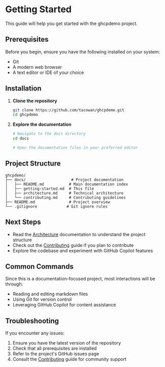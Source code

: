 # Getting Started

This guide will help you get started with the ghcpdemo project.

## Prerequisites

Before you begin, ensure you have the following installed on your system:

- Git
- A modern web browser
- A text editor or IDE of your choice

## Installation

1. **Clone the repository**
   ```bash
   git clone https://github.com/tacowan/ghcpdemo.git
   cd ghcpdemo
   ```

2. **Explore the documentation**
   ```bash
   # Navigate to the docs directory
   cd docs
   
   # Open the documentation files in your preferred editor
   ```

## Project Structure

```
ghcpdemo/
├── docs/                    # Project documentation
│   ├── README.md           # Main documentation index
│   ├── getting-started.md  # This file
│   ├── architecture.md     # Technical architecture
│   └── contributing.md     # Contributing guidelines
├── README.md               # Project overview
└── .gitignore             # Git ignore rules
```

## Next Steps

- Read the [Architecture](architecture.md) documentation to understand the project structure
- Check out the [Contributing](contributing.md) guide if you plan to contribute
- Explore the codebase and experiment with GitHub Copilot features

## Common Commands

Since this is a documentation-focused project, most interactions will be through:

- Reading and editing markdown files
- Using Git for version control
- Leveraging GitHub Copilot for content assistance

## Troubleshooting

If you encounter any issues:

1. Ensure you have the latest version of the repository
2. Check that all prerequisites are installed
3. Refer to the project's GitHub issues page
4. Consult the [Contributing](contributing.md) guide for community support